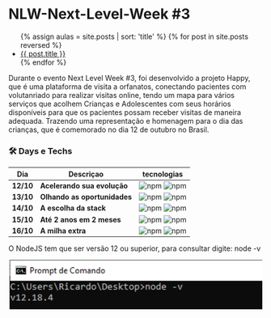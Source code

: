 # NLW-Next-Level-Week #3

<ul>
{% assign aulas = site.posts | sort: 'title' %}
{% for post in site.posts  reversed  %}
<li>
<a href="{{ site.baseurl }}{{ post.url }}">{{ post.title }}</a>
</li>
{% endfor %}
</ul>

Durante o evento Next Level Week #3, foi desenvolvido a projeto Happy, que é uma plataforma de visita a orfanatos, conectando pacientes com volutanriado para realizar visitas online, tendo um mapa para vários serviços que acolhem Crianças e Adolescentes com seus horários disponíveis para que os pacientes possam receber visitas de maneira adequada. Trazendo uma representação e homenagem para o dia das crianças, que é comemorado no dia 12 de outubro no Brasil.

### 🛠 Days e Techs

| Dia | Descriçao | tecnologias |
|:---:|---------|:-----------:|
|  **12/10**  |**Acelerando sua evolução**| ![npm](https://img.shields.io/npm/v/react?color=black&label=React&logo=react)  ![npm](https://img.shields.io/npm/v/typescript?color=black&label=Typescript&logo=typescript&logoColor=blue) |
|  **13/10**  |**Olhando as oportunidades**| ![npm](https://img.shields.io/npm/v/typeorm?color=black&label=multer&logo=multer&logoColor=lightblue)  ![npm](https://img.shields.io/npm/v/typeorm?color=black&label=typeorm&logo=wolfram&logoColor=orange)           |
|  **14/10**  |**A escolha da stack**|    ![npm](https://img.shields.io/npm/v/axios?color=black&label=Axios&logo=insomnia&logoColor=purple)   ![npm](https://img.shields.io/npm/v/sqlite3?color=black&label=Sqlite3&logo=sqlite&logoColor=Blue)     |
|  **15/10**  | **Até 2 anos em 2 meses**|   ![npm](https://img.shields.io/npm/v/react-native?color=black&label=React-Native&logo=react) ![npm](https://img.shields.io/npm/v/expo?color=black&label=Expo&logo=expo)            |
|  **16/10**  | **A milha extra** | ![npm](https://img.shields.io/npm/v/express?color=black&label=Express&logo=node.js) ![npm](https://img.shields.io/npm/v/typeorm?color=black&label=yup&logo=yup&logoColor=yellow) 
 

O NodeJS tem que ser versão 12 ou superior, para consultar digite:
node -v

<p align="center">
  <img src="https://raw.githubusercontent.com/shyoutarou/NLW-Next-Level-Week-3/master/.github/nodeversion.png" alt="Image" width="500px" />
</p>

